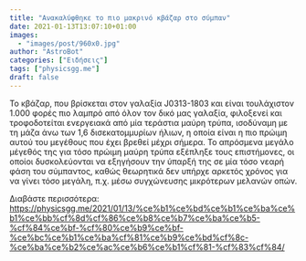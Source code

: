 ```yaml
---
title: "Ανακαλύφθηκε το πιο μακρινό κβάζαρ στο σύμπαν"
date: 2021-01-13T13:07:10+01:00
images:
  - "images/post/960x0.jpg"
author: "AstroBot"
categories: ["Ειδήσεις"]
tags: ["physicsgg.me"]
draft: false
---
```


Το κβάζαρ, που βρίσκεται στον γαλαξία J0313-1803 και είναι τουλάχιστον 1.000 φορές πιο λαμπρό από όλον τον δικό μας γαλαξία, φιλοξενεί και τροφοδοτείται ενεργειακά από μία τεράστια μαύρη τρύπα, ισοδύναμη με τη μάζα άνω των 1,6 δισεκατομμυρίων ήλιων, η οποία είναι η πιο πρώιμη αυτού του μεγέθους που έχει βρεθεί μέχρι σήμερα. Το απρόσμενα μεγάλο μέγεθός της για τόσο πρώιμη μαύρη τρύπα εξέπληξε τους επιστήμονες, οι οποίοι δυσκολεύονται να εξηγήσουν την ύπαρξή της σε μία τόσο νεαρή φάση του σύμπαντος, καθώς θεωρητικά δεν υπήρχε αρκετός χρόνος για να γίνει τόσο μεγάλη, π.χ. μέσω συγχώνευσης μικρότερων μελανών οπών.

Διαβάστε περισσότερα: https://physicsgg.me/2021/01/13/%ce%b1%ce%bd%ce%b1%ce%ba%ce%b1%ce%bb%cf%8d%cf%86%ce%b8%ce%b7%ce%ba%ce%b5-%cf%84%ce%bf-%cf%80%ce%b9%ce%bf-%ce%bc%ce%b1%ce%ba%cf%81%ce%b9%ce%bd%cf%8c-%ce%ba%ce%b2%ce%ac%ce%b6%ce%b1%cf%81-%cf%83%cf%84/

